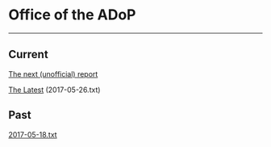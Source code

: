 # Office of the ADoP

----

## Current

[The next (unofficial) report](Reports/next.txt) 

[The Latest](Reports/2017-05-26.txt) (2017-05-26.txt)

## Past

[2017-05-18.txt](Reports/2017-05-18.txt) 

